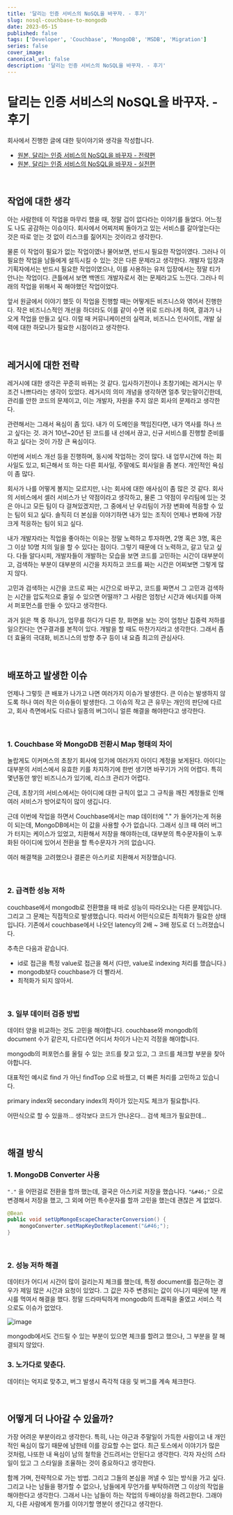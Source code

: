 ```yaml
---
title: '달리는 인증 서비스의 NoSQL을 바꾸자. - 후기'
slug: nosql-couchbase-to-mongodb
date: 2023-05-15
published: false
tags: ['Developer', 'Couchbase', 'MongoDB', 'MSDB', 'Migration']
series: false
cover_image: 
canonical_url: false
description: '달리는 인증 서비스의 NoSQL을 바꾸자. - 후기'
---
```


# 달리는 인증 서비스의 NoSQL을 바꾸자. - 후기

회사에서 진행한 글에 대한 뒷이야기와 생각을 작성합니다.

- [원본, 달리는 인증 서비스의 NoSQL을 바꾸자 - 전략편](https://dev.gmarket.com/77)
- [원본, 달리는 인증 서비스의 NoSQL을 바꾸자 - 실전편](https://dev.gmarket.com/78)

<br/>

## 작업에 대한 생각

아는 사람한테 이 작업을 마무리 했을 때, 정말 겁이 없다라는 이야기를 들었다. 어느정도 나도 공감하는 이슈이다. 회사에서 어찌저찌 돌아가고 있는 서비스를 갈아엎는다는 것은 따로 얻는 것 없이 리스크를 짊어지는 것이라고 생각한다.

물론 이 작업이 필요가 없는 작업이였나 물어보면, 반드시 필요한 작업이였다. 그러나 이 필요한 작업을 남들에게 설득시킬 수 있는 것은 다른 문제라고 생각한다. 개발자 입장과 기획자에서는 반드시 필요한 작업이였으나, 이를 사용하는 유저 입장에서는 정말 티가 안나는 작업이다. 큰틀에서 보면 백엔드 개발자로서 겪는 문제라고도 느낀다. 그러나 미래의 작업을 위해서 꼭 해야했던 작업이었다.

앞서 원글에서 이야기 했듯 이 작업을 진행할 때는 어떻게든 비즈니스와 엮어서 진행한다. 작은 비즈니스적인 개선을 하더라도 이를 같이 수면 위로 드러나게 하여, 결과가 나오게 작업을 만들고 싶다. 이럴 때 커뮤니케이션의 실력과, 비즈니스 인사이트, 개발 실력에 대한 하모니가 필요한 시점이라고 생각한다.

<br/>

## 레거시에 대한 전략

레거시에 대한 생각은 꾸준히 바뀌는 것 같다. 입사하기전이나 초창기에는 레거시는 무조건 나쁘다라는 생각이 있었다. 레거시의 의미 개념을 생각하면 얼추 맞는말이긴한데, 관리를 안한 코드의 문제이고, 이는 개발자, 자원을 주지 않은 회사의 문제라고 생각한다.

관련해서는 그래서 욕심이 좀 있다. 내가 이 도메인을 책임진다면, 내가 역사를 하나 쓰고 싶다는 것. 과거 10년~20년 된 코드를 내 선에서 끊고, 신규 서비스를 진행할 준비를 하고 싶다는 것이 가장 큰 욕심이다.

이번에 서비스 개선 등을 진행하며, 동시에 작업하는 것이 많다. 내 업무시간에 하는 회사일도 있고, 퇴근해서 또 하는 다른 회사일, 주말에도 회사일을 좀 본다. 개인적인 욕심이 좀 많다.

회사가 나를 어떻게 볼지는 모르지만, 나는 회사에 대한 애사심이 좀 많은 것 같다. 회사의 서비스에서 셀러 서비스가 난 약점이라고 생각하고, 물론 그 약점이 우리팀에 있는 것은 아니고 모든 팀이 다 걸쳐있겠지만, 그 중에서 난 우리팀이 가장 변화에 적응할 수 있는 팀이 되고 싶다. 솔직히 더 본심을 이야기하면 내가 있는 조직이 언제나 변화에 가장 크게 적응하는 팀이 되고 싶다.

내가 개발자라는 직업을 좋아하는 이유는 정말 노력하고 투자하면, 2명 혹은 3명, 혹은 그 이상 10명 치의 일을 할 수 있다는 점이다. 그렇기 때문에 더 노력하고, 갈고 닦고 싶다. 다들 알다시피, 개발자들이 개발하는 모습을 보면 코드를 고민하는 시간이 대부분이고, 검색하는 부분이 대부분의 시간을 차지하고 코드를 짜는 시간은 어찌보면 그렇게 많지 않다.

고민과 검색하는 시간을 코드로 짜는 시간으로 바꾸고, 코드를 짜면서 그 고민과 검색하는 시간을 압도적으로 줄일 수 있으면 어떨까? 그 사람은 엄청난 시간과 에너지를 아껴서 퍼포먼스를 만들 수 있다고 생각한다.

과거 읽은 책 중 하나가, 업무를 하다가 다른 창, 화면을 보는 것이 엄청난 집중력 저하를 일으킨다는 연구결과를 본적이 있다. 개발을 할 때도 마찬가지라고 생각한다. 그래서 좀 더 효율의 극대화, 비즈니스의 방향 추구 등이 내 요즘 최고의 관심사다.

<br/>

## 배포하고 발생한 이슈

언제나 그렇듯 큰 배포가 나가고 나면 여러가지 이슈가 발생한다. 큰 이슈는 발생하지 않도록 하나 여러 작은 이슈들이 발생한다. 그 이슈의 작고 큰 유무는 개인의 판단에 다르고, 회사 측면에서도 다르나 일종의 버그이니 얼른 해결을 해야한다고 생각한다.

<br/>

### 1. Couchbase 와 MongoDB 전환시 Map 형태의 차이

놀랍게도 이커머스의 초창기 회사에 있기에 여러가지 아이디 계정을 보게된다. 아이디는 대부분의 서비스에서 유효한 키를 차지하기에 한번 생기면 바꾸기가 거의 어렵다. 특히 몇년동안 쌓인 비즈니스가 있기에, 리스크 관리가 어렵다.

근데, 초창기의 서비스에서는 아이디에 대한 규칙이 없고 그 규칙을 깨진 계정들로 인해 여러 서비스가 방어로직이 많이 생깁니다.

근데 이번에 작업을 하면서 Couchbase에서는 map 데이터에 "." 가 들어가는게 허용이 되는데, MongoDB에서는 이 값을 사용할 수가 없습니다. 그래서 싱크 때 여러 버그가 터지는 케이스가 있었고, 치환해서 저장을 해야하는데, 대부분의 특수문자들이 노후화된 아이디에 있어서 전환을 할 특수문자가 거의 없습니다. 

여러 해결책을 고려했으나 결론은 아스키로 치환해서 저장했습니다.

<br/>

### 2. 급격한 성능 저하

couchbase에서 mongodb로 전환했을 때 바로 성능이 따라오냐는 다른 문제입니다. 그리고 그 문제는 직접적으로 발생했습니다. 따라서 어떤식으로든 최적화가 필요한 상태입니다. 기존에서 couchbase에서 나오던 latency의 2배 ~ 3배 정도로 더 느려졌습니다.

추측은 다음과 같습니다.

- id로 접근을 특정 value로 접근을 해서 (다만, value로 indexing 처리를 했습니다.)
- mongodb보다 couchbase가 더 빨라서.
- 최적화가 되지 않아서.

<br/>

### 3. 일부 데이터 검증 방법

데이터 양을 비교하는 것도 고민을 해야합니다. couchbase와 mongodb의 document 수가 같은지, 다르다면 어디서 차이가 나는지 걱정을 해야합니다.

mongodb의 퍼포먼스를 올릴 수 있는 코드를 찾고 있고, 그 코드를 체크할 부분을 찾아야합니다.

대표적인 예시로 find 가 아닌 findTop 으로 바꿨고, 더 빠른 처리를 고민하고 있습니다.

primary index와 secondary index의 차이가 있는지도 체크가 필요합니다.

어떤식으로 할 수 있을까... 생각보다 코드가 안나온다... 검색 체크가 필요한데...

<br/>

## 해결 방식

### 1. MongoDB Converter 사용

`"."` 을 어떤걸로 전환을 할까 했는데, 결국은 아스키로 저장을 했습니다. `"&#46;"` 으로 변경해서 저장을 했고, 그 외에 어떤 특수문자를 할까 고민을 했는데 괜찮은 게 없었다.

```java
@Bean
public void setUpMongoEscapeCharacterConversion() {
    mongoConverter.setMapKeyDotReplacement("&#46;");
}
```

<br/>

### 2. 성능 저하 해결

데이터가 어디서 시간이 많이 걸리는지 체크를 했는데, 특정 document를 접근하는 경우가 제일 많은 시간과 요청이 있었다. 그 값은 자주 변경되는 값이 아니기 때문에 1분 캐시를 먹여서 해결을 했다. 정말 드라마틱하게 mongodb의 트래픽을 줄였고 서비스 적으로도 이슈가 없었다.

![image](https://github.com/Azderica/til/assets/42582516/a8c9ef2a-fbb5-4eac-a813-3f3d72ab9df5)

mongodb에서도 건드릴 수 있는 부분이 있으면 체크를 할려고 했으나, 그 부분을 잘 해결되지 않았다.

### 3. 노가다로 맞춘다.

데이터는 억지로 맞추고, 버그 발생시 즉각적 대응 및 버그를 계속 체크한다.

<br/>

## 어떻게 더 나아갈 수 있을까?

가장 어려운 부분이라고 생각한다. 특히, 나는 야근과 주말일이 가득한 사람이고 내 개인적인 욕심이 많기 때문에 남한테 이를 강요할 수는 없다. 최근 토스에서 이야기가 많은 것처럼, 나또한 내 욕심이 남의 철학을 건드려서는 안된다고 생각한다. 각자 자신의 스타일이 있고 그 스타일을 조율하는 것이 중요하다고 생각한다.

함께 가며, 전략적으로 가는 방법. 그리고 그들의 본심을 꺼낼 수 있는 방식을 가고 싶다. 그리고 나는 남들을 평가할 수 없으나, 남들에게 무언가를 부탁하려면 그 이상의 작업을 해야한다고 생각한다. 그래서 나는 남들이 하는 작업의 두배이상을 하려고한다. 그래야지, 다른 사람에게 뭔가를 이야기할 명분이 생긴다고 생각한다.


